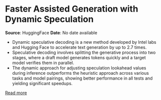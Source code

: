 # Faster Assisted Generation with Dynamic Speculation

**Source**: HuggingFace
**Date**: No date available

- Dynamic speculative decoding is a new method developed by Intel labs and Hugging Face to accelerate text generation by up to 2.7 times.
- Speculative decoding involves splitting the generative process into two stages, where a draft model generates tokens quickly and a target model verifies them in parallel.
- The dynamic approach for adjusting speculation lookahead values during inference outperforms the heuristic approach across various tasks and model pairings, showing better performance in all tests and yielding significant speedups.

[Read more](https://huggingface.co/blog/dynamic_speculation_lookahead)
